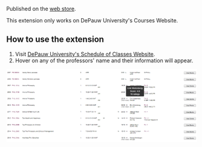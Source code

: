 Published on the [web store](https://chrome.google.com/webstore/detail/depauw-university-rate-my/paaohihajiloonkfjmadnkjonjlhdaac/related?authuser=1).

This extension only works on DePauw University's Courses Website.

## How to use the extension 
  1. Visit [DePauw University's Schedule of Classes Website](https://my.depauw.edu/e/reg/soc-view/index.asp).
  2. Hover on any of the professors' name and their information will appear.
  
  ![alt text](https://raw.githubusercontent.com/andytle/rmp-chromeextension/master/Demo.png)
